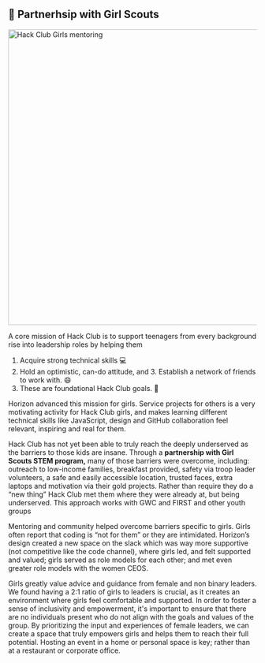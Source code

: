 ## 🤝 Partnerhsip with Girl Scouts


<img width="600" alt="Hack Club Girls mentoring" src="https://user-images.githubusercontent.com/39828164/189932518-93a9b110-7e29-410c-973c-ac7fd6a8eb04.png](https://cloud-c9zl20gqo-hack-club-bot.vercel.app/0img_7726.jpg">


A core mission of Hack Club is to support teenagers from every background rise into leadership roles by helping them 
1. Acquire strong technical skills 💻
2. Hold an optimistic, can-do attitude, and 3. Establish a network of friends to work with. 😄
3. These are foundational Hack Club goals. 🥅

Horizon advanced this mission for girls. Service projects for others is a very motivating activity for Hack Club girls, and makes learning different technical skills like JavaScript, design and GitHub collaboration feel relevant, inspiring and real for them. 

Hack Club has not yet been able to truly reach the deeply underserved as the barriers to those kids are insane. Through a **partnership with Girl Scouts STEM program,** many of those barriers were overcome, including: outreach to low-income families, breakfast provided, safety via troop leader volunteers, a safe and easily accessible location, trusted faces, extra laptops and motivation via their gold projects. Rather than require they do a “new thing” Hack Club met them where they were already at, but being underserved. This approach works with GWC and FIRST and other youth groups

Mentoring and community helped overcome barriers specific to girls. Girls often report that coding is “not for them” or they are intimidated. Horizon’s design created a new space on the slack which was way more supportive (not competitive like the code channel), where girls led, and felt supported and valued; girls served as role models for each other; and met even greater role models with the women CEOS.

Girls greatly value advice and guidance from female and non binary leaders. We found having a 2:1 ratio of girls to leaders is crucial, as it creates an environment where girls feel comfortable and supported. In order to foster a sense of inclusivity and empowerment, it's important to ensure that there are no individuals present who do not align with the goals and values of the group. By prioritizing the input and experiences of female leaders, we can create a space that truly empowers girls and helps them to reach their full potential. Hosting an event in a home or personal space is key; rather than at a restaurant or corporate office.

